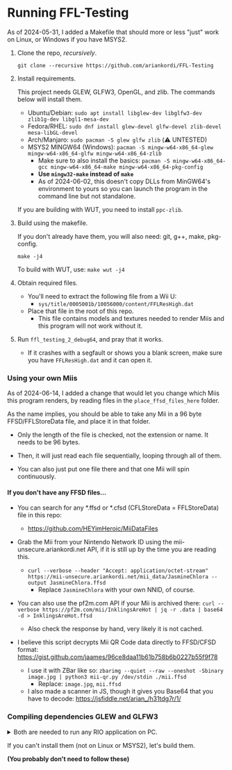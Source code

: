 # Running FFL-Testing
As of 2024-05-31, I added a Makefile that should more or less "just" work on Linux, or Windows if you have MSYS2.
1. Clone the repo, _recursively_.
    ```
    git clone --recursive https://github.com/ariankordi/FFL-Testing
    ```
2. Install requirements.

    This project needs GLEW, GLFW3, OpenGL, and zlib. The commands below will install them.

    * Ubuntu/Debian: `sudo apt install libglew-dev libglfw3-dev zlib1g-dev libgl1-mesa-dev`
    * Fedora/RHEL: `sudo dnf install glew-devel glfw-devel zlib-devel mesa-libGL-devel`
    * Arch/Manjaro: `sudo pacman -S glew glfw zlib` (⚠️ UNTESTED)
    * MSYS2 MINGW64 (Windows): `pacman -S mingw-w64-x86_64-glew mingw-w64-x86_64-glfw mingw-w64-x86_64-zlib`
        - Make sure to also install the basics: `pacman -S mingw-w64-x86_64-gcc mingw-w64-x86_64-make mingw-w64-x86_64-pkg-config`
        - **Use `mingw32-make` instead of `make`**
        - As of 2024-06-02, this doesn't copy DLLs from MinGW64's environment to yours so you can launch the program in the command line but not standalone.

    If you are building with WUT, you need to install `ppc-zlib`.
3. Build using the makefile.

    If you don't already have them, you will also need: git, g++, make, pkg-config.
    ```
    make -j4
    ```
    To build with WUT, use: `make wut -j4`
3. Obtain required files.
    * You'll need to extract the following file from a Wii U:
        - `sys/title/0005001b/10056000/content/FFLResHigh.dat`
    * Place that file in the root of this repo.
        - This file contains models and textures needed to render Miis and this program will not work without it.
4. Run `ffl_testing_2_debug64`, and pray that it works.
    * If it crashes with a segfault or shows you a blank screen, make sure you have `FFLResHigh.dat` and it can open it.

### Using your own Miis
As of 2024-06-14, I added a change that would let you change which Miis this program renders, by reading files in the `place_ffsd_files_here` folder.

As the name implies, you should be able to take any Mii in a 96 byte FFSD/FFLStoreData file, and place it in that folder.

* Only the length of the file is checked, not the extension or name. It needs to be 96 bytes.

* Then, it will just read each file sequentially, looping through all of them.
* You can also just put one file there and that one Mii will spin continuously.

#### If you don't have any FFSD files...
* You can search for any *.ffsd or *.cfsd (CFLStoreData = FFLStoreData) file in this repo:
    - https://github.com/HEYimHeroic/MiiDataFiles

* Grab the Mii from your Nintendo Network ID using the mii-unsecure.ariankordi.net API, if it is still up by the time you are reading this.
    - `curl --verbose --header "Accept: application/octet-stream" https://mii-unsecure.ariankordi.net/mii_data/JasmineChlora --output JasmineChlora.ffsd`
        * Replace `JasmineChlora` with your own NNID, of course.
* You can also use the pf2m.com API if your Mii is archived there: `curl --verbose https://pf2m.com/mii/InklingsAreHot | jq -r .data | base64 -d > InklingsAreHot.ffsd`
    - Also check the response by hand, very likely it is not cached.
* I believe this script decrypts Mii QR Code data directly to FFSD/CFSD format: https://gist.github.com/jaames/96ce8daa11b61b758b6b0227b55f9f78
    - I use it with ZBar like so: `zbarimg --quiet --raw --oneshot -Sbinary image.jpg | python3 mii-qr.py /dev/stdin ./mii.ffsd`
        * Replace: `image.jpg`, `mii.ffsd`
    - I also made a scanner in JS, though it gives you Base64 that you have to decode: https://jsfiddle.net/arian_/h31tdg7r/1/

### Compiling dependencies GLEW and GLFW3
<details>
<summary>
Both are needed to run any RIO application on PC.

If you can't install them (not on Linux or MSYS2), let's build them.

**(You probably don't need to follow these)**
</summary>

### GLEW:
* `git clone https://github.com/nigels-com/glew && cd glew`
* If you are cross compiling (From Linux to Windows...):
  - Also run `export SYSTEM=linux-mingw64` (OR... `msys-win64`, `mingw-win32`, `darwin-arm64`...)
* `make -j8`
* (sudo) `make install`
### GLFW3:
* `git clone https://github.com/glfw/glfw && cd glfw`
* `cmake -S . -B build`
	- If you are cross compiling, append: `-D CMAKE_TOOLCHAIN_FILE=CMake/x86_64-w64-mingw32.cmake -D CMAKE_INSTALL_PREFIX=/usr/local/x86_64-w64-mingw32/`
* `cmake --build build -j8`
* (sudo) `cmake --install build`
### Now they should be available to pkg-config
Try: `pkg-config --libs zlib glew glfw3`

(Unless it complains about needing `glu`)
#### If you are still reading
NOTE from 2024-06-02: To cross compile this from Linux to Windows, I used the following command:
`
TOOLCHAIN_PREFIX=x86_64-w64-mingw32- make LDFLAGS="-L/dev/shm/glfw/build/src/ -lz -L/dev/shm/glew/lib/ -lglew32 -lglfw3 -lopengl32 -lgdi32 -lws2_32
`

Where I have glew and glfw built at /dev/shm.

While pkg-config worked, letting me need only the TOOLCHAIN_PREFIX set, for whatever reason it wasn't building and threw lots of linking errors saying it couldn't link tons of symbols from glew32 even though it literally finds it and opens the library, so... IDK.
</details>
